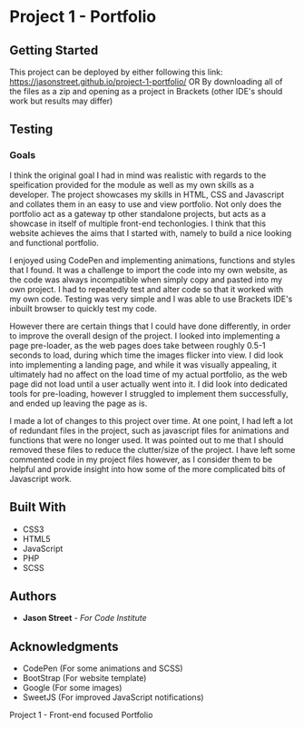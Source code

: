 # Project 1 - Portfolio



## Getting Started

This project can be deployed by either following this link: https://jasonstreet.github.io/project-1-portfolio/
OR
By downloading all of the files as a zip and opening as a project in Brackets (other IDE's should work but results may differ)

## Testing


### Goals

I think the original goal I had in mind was realistic with regards to the speification provided for the module as well as my own skills as a developer. The project showcases my skills in HTML, CSS and Javascript and collates them in an easy to use and view portfolio. Not only does the portfolio act as a gateway tp other standalone projects, but acts as a showcase in itself of multiple front-end techonlogies. I think that this website achieves the aims that I started with, namely to build a nice looking and functional portfolio.

I enjoyed using CodePen and implementing animations, functions and styles that I found. It was a challenge to import the code into my own website, as the code was always incompatible when simply copy and pasted into my own project. I had to repeatedly test and alter code so that it worked with my own code. Testing was very simple and I was able to use Brackets IDE's inbuilt browser to quickly test my code.

However there are certain things that I could have done differently, in order to improve the overall design of the project. I looked into implementing a page pre-loader, as the web pages does take between roughly 0.5-1 seconds to load, during which time the images flicker into view. I did look into implementing a landing page, and while it was visually appealing, it ultimately had no affect on the load time of my actual portfolio, as the web page did not load until a user actually went into it. I did look into dedicated tools for pre-loading, however I struggled to implement them successfully, and ended up leaving the page as is.

I made a lot of changes to this project over time. At one point, I had left a lot of redundant files in the project, such as javascript files for animations and functions that were no longer used. It was pointed out to me that I should removed these files to reduce the clutter/size of the project. I have left some commented code in my project files however, as I consider them to be helpful and provide insight into how some of the more complicated bits of Javascript work.

## Built With

* CSS3
* HTML5
* JavaScript
* PHP
* SCSS

## Authors

* **Jason Street** - *For Code Institute*


## Acknowledgments

* CodePen (For some animations and SCSS)
* BootStrap (For website template)
* Google (For some images)
* SweetJS (For improved JavaScript notifications)



Project 1 - Front-end focused Portfolio



